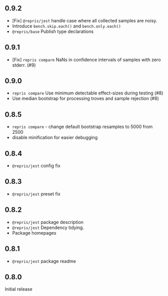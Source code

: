 ## 0.9.2

- [Fix] `@repris/jest` handle case where all collected samples are noisy.
- Introduce `bench.skip.each()` and `bench.only.each()`
- `@repris/base` Publish type declarations

## 0.9.1

- [Fix] `repris compare` NaNs in confidence intervals of samples with zero stderr. (#9)

## 0.9.0

- `repris compare` Use minimum detectable effect-sizes during testing (#8)
- Use median bootstrap for processing troves and sample rejection (#8) 

## 0.8.5

- `repris compare` - change default bootstrap resamples to 5000 from 2500
- disable minification for easier debugging

## 0.8.4

- `@repris/jest` config fix

## 0.8.3

- `@repris/jest` preset fix

## 0.8.2

- `@repris/jest` package description
- `@repris/jest` Dependency tidying.
- Package homepages

## 0.8.1

- `@repris/jest` package readme

## 0.8.0

Initial release